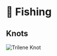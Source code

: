 # 🎣 Fishing

## Knots

![Trilene Knot](https://i.pinimg.com/564x/d9/d6/73/d9d6738bfbba73279f3e3a2814b2ba6e.jpg)
